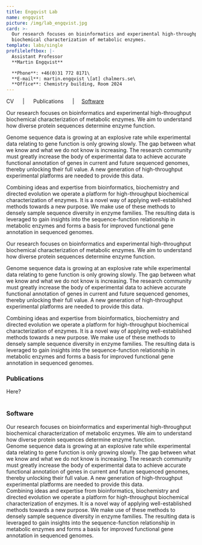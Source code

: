 ```yaml
---
title: Engqvist Lab
name: engqvist
picture: /img/lab_engqvist.jpg
card: >-
  Our research focuses on bioinformatics and experimental high-throughput
  biochemical characterization of metabolic enzymes.
template: labs/single
profileleftbox: |-
  Assistant Professor  
  **Martin Engqvist**

  **Phone**: +46(0)31 772 8171\
  **E-mail**: martin.engqvist \[at] chalmers.se\
  **Office**: Chemistry building, Room 2024
---
```

CV &nbsp;&nbsp;&nbsp;&nbsp; | &nbsp;&nbsp;&nbsp;&nbsp; Publications &nbsp;&nbsp;&nbsp;&nbsp; | &nbsp;&nbsp;&nbsp;&nbsp;[Software](#software)



Our research focuses on bioinformatics and experimental high-throughput biochemical characterization of metabolic enzymes. We aim to understand how diverse protein sequences determine enzyme function.

Genome sequence data is growing at an explosive rate while experimental data relating to gene function is only growing slowly. The gap between what we know and what we do not know is increasing. The research community must greatly increase the body of experimental data to achieve accurate functional annotation of genes in current and future sequenced genomes, thereby unlocking their full value. A new generation of high-throughput experimental platforms are needed to provide this data.

Combining ideas and expertise from bioinformatics, biochemistry and directed evolution we operate a platform for high-throughput biochemical characterization of enzymes. It is a novel way of applying well-established methods towards a new purpose. We make use of these methods to densely sample sequence diversity in enzyme families. The resulting data is leveraged to gain insights into the sequence-function relationship in metabolic enzymes and forms a basis for improved functional gene annotation in sequenced genomes.

Our research focuses on bioinformatics and experimental high-throughput biochemical characterization of metabolic enzymes. We aim to understand how diverse protein sequences determine enzyme function.

Genome sequence data is growing at an explosive rate while experimental data relating to gene function is only growing slowly. The gap between what we know and what we do not know is increasing. The research community must greatly increase the body of experimental data to achieve accurate functional annotation of genes in current and future sequenced genomes, thereby unlocking their full value. A new generation of high-throughput experimental platforms are needed to provide this data.

Combining ideas and expertise from bioinformatics, biochemistry and directed evolution we operate a platform for high-throughput biochemical characterization of enzymes. It is a novel way of applying well-established methods towards a new purpose. We make use of these methods to densely sample sequence diversity in enzyme families. The resulting data is leveraged to gain insights into the sequence-function relationship in metabolic enzymes and forms a basis for improved functional gene annotation in sequenced genomes.

### Publications

Here?
<br><br>

### Software

Our research focuses on bioinformatics and experimental high-throughput biochemical characterization of metabolic enzymes. We aim to understand how diverse protein sequences determine enzyme function.\
Genome sequence data is growing at an explosive rate while experimental data relating to gene function is only growing slowly. The gap between what we know and what we do not know is increasing. The research community must greatly increase the body of experimental data to achieve accurate functional annotation of genes in current and future sequenced genomes, thereby unlocking their full value. A new generation of high-throughput experimental platforms are needed to provide this data.\
Combining ideas and expertise from bioinformatics, biochemistry and directed evolution we operate a platform for high-throughput biochemical characterization of enzymes. It is a novel way of applying well-established methods towards a new purpose. We make use of these methods to densely sample sequence diversity in enzyme families. The resulting data is leveraged to gain insights into the sequence-function relationship in metabolic enzymes and forms a basis for improved functional gene annotation in sequenced genomes.
